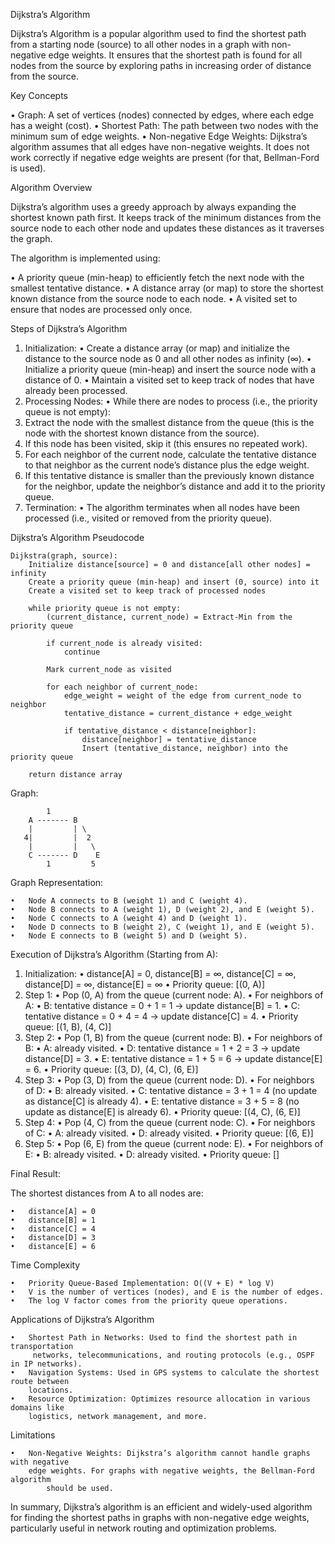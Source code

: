 Dijkstra’s Algorithm

Dijkstra’s Algorithm is a popular algorithm used to find the
shortest path from a starting node (source) to all other nodes
in a graph with non-negative edge weights. It ensures that the
shortest path is found for all nodes from the source by exploring
paths in increasing order of distance from the source.

Key Concepts

• Graph: A set of vertices (nodes) connected by edges, where
each edge has a weight (cost).
• Shortest Path: The path between two nodes with the minimum
sum of edge weights.
• Non-negative Edge Weights: Dijkstra’s algorithm assumes that
all edges have non-negative weights. It does not work correctly
if negative edge weights are present (for that, Bellman-Ford is used).

Algorithm Overview

Dijkstra’s algorithm uses a greedy approach by always expanding the
shortest known path first. It keeps track of the minimum distances
from the source node to each other node and updates these distances
as it traverses the graph.

The algorithm is implemented using:

• A priority queue (min-heap) to efficiently fetch the next node
with the smallest tentative distance.
• A distance array (or map) to store the shortest known distance
from the source node to each node.
• A visited set to ensure that nodes are processed only once.

Steps of Dijkstra’s Algorithm

1. Initialization:
   • Create a distance array (or map) and initialize the distance to
   the source node as 0 and all other nodes as infinity (∞).
   • Initialize a priority queue (min-heap) and insert the source node
   with a distance of 0.
   • Maintain a visited set to keep track of nodes that have already
   been processed.
2. Processing Nodes:
   • While there are nodes to process (i.e., the priority queue is not empty):
3. Extract the node with the smallest distance from the queue (this is
   the node with the shortest known distance from the source).
4. If this node has been visited, skip it (this ensures no repeated work).
5. For each neighbor of the current node, calculate the tentative distance
   to that neighbor as the current node’s distance plus the edge weight.
6. If this tentative distance is smaller than the previously known distance
   for the neighbor, update the neighbor’s distance and add it to the priority
   queue.
7. Termination:
   • The algorithm terminates when all nodes have been processed (i.e., visited
   or removed from the priority queue).

Dijkstra’s Algorithm Pseudocode

```
Dijkstra(graph, source):
    Initialize distance[source] = 0 and distance[all other nodes] = infinity
    Create a priority queue (min-heap) and insert (0, source) into it
    Create a visited set to keep track of processed nodes

    while priority queue is not empty:
        (current_distance, current_node) = Extract-Min from the priority queue

        if current_node is already visited:
            continue

        Mark current_node as visited

        for each neighbor of current_node:
            edge_weight = weight of the edge from current_node to neighbor
            tentative_distance = current_distance + edge_weight

            if tentative_distance < distance[neighbor]:
                distance[neighbor] = tentative_distance
                Insert (tentative_distance, neighbor) into the priority queue

    return distance array
```

Graph:

```graph
        1
    A ------- B
    |         | \
   4|         |  2
    |         |   \
    C ------- D    E
        1         5
```

Graph Representation:

    •	Node A connects to B (weight 1) and C (weight 4).
    •	Node B connects to A (weight 1), D (weight 2), and E (weight 5).
    •	Node C connects to A (weight 4) and D (weight 1).
    •	Node D connects to B (weight 2), C (weight 1), and E (weight 5).
    •	Node E connects to B (weight 5) and D (weight 5).

Execution of Dijkstra’s Algorithm (Starting from A):

1. Initialization:
   • distance[A] = 0, distance[B] = ∞, distance[C] = ∞, distance[D] = ∞, distance[E] = ∞
   • Priority queue: [(0, A)]
2. Step 1:
   • Pop (0, A) from the queue (current node: A).
   • For neighbors of A:
   • B: tentative distance = 0 + 1 = 1 → update distance[B] = 1.
   • C: tentative distance = 0 + 4 = 4 → update distance[C] = 4.
   • Priority queue: [(1, B), (4, C)]
3. Step 2:
   • Pop (1, B) from the queue (current node: B).
   • For neighbors of B:
   • A: already visited.
   • D: tentative distance = 1 + 2 = 3 → update distance[D] = 3.
   • E: tentative distance = 1 + 5 = 6 → update distance[E] = 6.
   • Priority queue: [(3, D), (4, C), (6, E)]
4. Step 3:
   • Pop (3, D) from the queue (current node: D).
   • For neighbors of D:
   • B: already visited.
   • C: tentative distance = 3 + 1 = 4 (no update as distance[C] is already 4).
   • E: tentative distance = 3 + 5 = 8 (no update as distance[E] is already 6).
   • Priority queue: [(4, C), (6, E)]
5. Step 4:
   • Pop (4, C) from the queue (current node: C).
   • For neighbors of C:
   • A: already visited.
   • D: already visited.
   • Priority queue: [(6, E)]
6. Step 5:
   • Pop (6, E) from the queue (current node: E).
   • For neighbors of E:
   • B: already visited.
   • D: already visited.
   • Priority queue: []

Final Result:

The shortest distances from A to all nodes are:

    •	distance[A] = 0
    •	distance[B] = 1
    •	distance[C] = 4
    •	distance[D] = 3
    •	distance[E] = 6

Time Complexity

    •	Priority Queue-Based Implementation: O((V + E) * log V)
    •	V is the number of vertices (nodes), and E is the number of edges.
    •	The log V factor comes from the priority queue operations.

Applications of Dijkstra’s Algorithm

    •	Shortest Path in Networks: Used to find the shortest path in transportation
    	 networks, telecommunications, and routing protocols (e.g., OSPF in IP networks).
    •	Navigation Systems: Used in GPS systems to calculate the shortest route between
    	locations.
    •	Resource Optimization: Optimizes resource allocation in various domains like
    	logistics, network management, and more.

Limitations

    •	Non-Negative Weights: Dijkstra’s algorithm cannot handle graphs with negative
    	edge weights. For graphs with negative weights, the Bellman-Ford algorithm
    		should be used.

In summary, Dijkstra’s algorithm is an efficient and widely-used algorithm for finding
the shortest paths in graphs with non-negative edge weights, particularly useful in
network routing and optimization problems.
